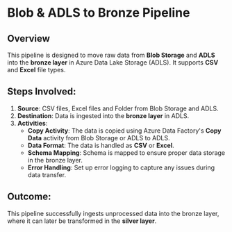 # Blob & ADLS to Bronze Pipeline

## Overview
This pipeline is designed to move raw data from **Blob Storage** and **ADLS** into the **bronze layer** in Azure Data Lake Storage (ADLS). It supports **CSV** and **Excel** file types.

## Steps Involved:
1. **Source**: CSV files, Excel files and Folder from Blob Storage and ADLS.
2. **Destination**: Data is ingested into the **bronze layer** in ADLS.
3. **Activities**:
   - **Copy Activity**: The data is copied using Azure Data Factory's **Copy Data** activity from Blob Storage or ADLS to ADLS.
   - **Data Format**: The data is handled as **CSV** or **Excel**.
   - **Schema Mapping**: Schema is mapped to ensure proper data storage in the bronze layer.
   - **Error Handling**: Set up error logging to capture any issues during data transfer.

## Outcome:
This pipeline successfully ingests unprocessed data into the bronze layer, where it can later be transformed in the **silver layer**.
